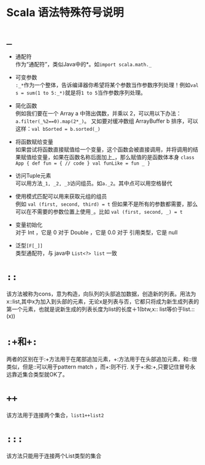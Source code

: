 # Scala 语法特殊符号说明

# `_`

* 通配符  
  作为“通配符”，类似Java中的*。如`import scala.math._`

* 可变参数   
  `:_*`作为一个整体，告诉编译器你希望将某个参数当作参数序列处理！例如`val s = sum(1 to 5:_*)`就是将`1 to 5`当作参数序列处理。

* 简化函数  
  例如我们要在一个 Array a 中筛出偶数，并乘以 2，可以用以下办法：`a.filter(_%2==0).map(2*_)`。 又如要对缓冲数组 ArrayBuffer b
  排序，可以这样：`val bSorted = b.sorted(_)`

* 将函数赋给变量  
  如果尝试将函数直接赋值给一个变量，这个函数会被直接调用，并将调用的结果赋值给变量，如果在函数名称后面加上_，那么赋值的是函数体本身
  `class App { def fun = { // code } val funLike = fun _
  }`

* 访问Tuple元素  
  可以用方法`_1, _2, _3`访问组员。如`a._2`。其中点可以用空格替代

* 使用模式匹配可以用来获取元组的组员  
  例如 `val (first, second, third) = t`
  但如果不是所有的参数都需要，那么可以在不需要的参数位置上使用`_`。比如 `val (first, second, _) = t`

* 变量初始化  
  对于 Int ，它是 0 对于 Double ，它是 0.0 对于 引用类型，它是 null

* 泛型`[F[_]]`   
  类型通配符，与 java中 `List<?> list` 一致

# `::`

该方法被称为cons，意为构造，向队列的头部追加数据，创造新的列表。用法为 x::list,其中x为加入到头部的元素，无论x是列表与否，它都只将成为新生成列表的第一个元素，也就是说新生成的列表长度为list的长度＋1(btw,x::
list等价于list.::(x))

# `:+和+:`

两者的区别在于:+方法用于在尾部追加元素，+:方法用于在头部追加元素，和::很类似，但是::可以用于pattern match ，而+:则不行. 关于+:和:+,只要记住冒号永远靠近集合类型就OK了。

# `++`

该方法用于连接两个集合，`list1++list2`

# `:::`

该方法只能用于连接两个List类型的集合
